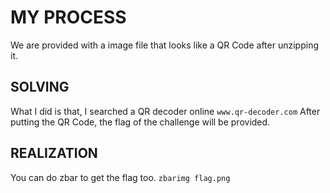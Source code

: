 # MY PROCESS

We are provided with a image file that looks like a QR Code after unzipping it.

## SOLVING
What I did is that, I searched a QR decoder online ```www.qr-decoder.com```
After putting the QR Code, the flag of the challenge will be provided.

## REALIZATION
You can do zbar to get the flag too.
```zbarimg flag.png```
